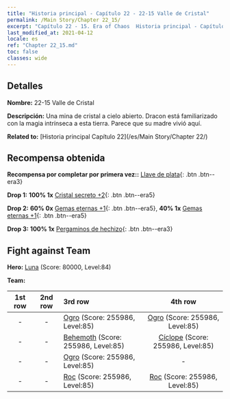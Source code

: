 ```yaml
---
title: "Historia principal - Capítulo 22 - 22-15 Valle de Cristal"
permalink: /Main Story/Chapter 22_15/
excerpt: "Capítulo 22 - 15. Era of Chaos  Historia principal - Capítulo 22_15. 22-15 Valle de Cristal"
last_modified_at: 2021-04-12
locale: es
ref: "Chapter 22_15.md"
toc: false
classes: wide
---
```


## Detalles

 **Nombre:** 22-15 Valle de Cristal

 **Descripción:** Una mina de cristal a cielo abierto. Dracon está familiarizado con la magia intrínseca a esta tierra. Parece que su madre vivió aquí.

 **Related to:** [Historia principal Capítulo 22](/es/Main Story/Chapter 22/)

## Recompensa obtenida

 **Recompensa por completar por primera vez::** [Llave de plata](/es/Items/con_693/){: .btn .btn--era3}

 **Drop 1:** **100% 1x** [Cristal secreto +2](/es/Items/mat_80/){: .btn .btn--era5}

 **Drop 2:** **60% 0x** [Gemas eternas +1](/es/Items/mat_72/){: .btn .btn--era5}, **40% 1x** [Gemas eternas +1](/es/Items/mat_72/){: .btn .btn--era5}

 **Drop 3:** **100% 1x** [Pergaminos de hechizo](/es/Items/con_694/){: .btn .btn--era3}


## Fight against Team
 **Hero:** [Luna](/es/heroes/Luna/) (Score: 80000, Level:84)

 **Team:**


  | 1st row | 2nd row | 3rd row | 4th row |
  |:----:|:----:|:----|:----:|
  | - | - | [Ogro](/es/units/Ogre/) (Score: 255986, Level:85)  | [Ogro](/es/units/Ogre/) (Score: 255986, Level:85)  |
  | - | - | [Behemoth](/es/units/Behemoth/) (Score: 255986, Level:85)  | [Cíclope](/es/units/Cyclops/) (Score: 255986, Level:85)  |
  | - | - | [Ogro](/es/units/Ogre/) (Score: 255986, Level:85)  | - |
  | - | - | [Roc](/es/units/Roc/) (Score: 255986, Level:85)  | [Roc](/es/units/Roc/) (Score: 255986, Level:85)  |


